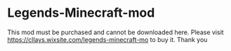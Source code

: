 # Legends-Minecraft-mod 
This mod must be purchased and cannot be downloaded here. Please visit https://cllays.wixsite.com/legends-minecraft-mo to buy it. Thank you
